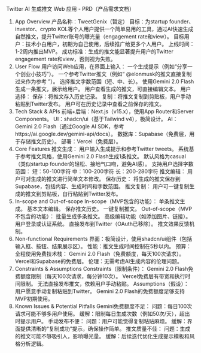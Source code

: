 Twitter AI 生成推文 Web 应用 - PRD（产品需求文档）
1. App Overview
产品名称：TweetGenix（暂定）
目标：为startup founder、investor、crypto KOL等个人用户提供一个简单易用的工具，通过AI快速生成自然推文，提升Twitter账号的曝光量（engagement rate和view）。
目标用户：技术小白用户，初期为自己使用，后续推广给更多个人用户。
上线时间：1-2周内推出MVP。
成功标准：生成的推文能显著提升用户的Twitter engagement rate和view，否则视为失败。
2. User Flow
用户访问Web应用，在界面上输入：
一个生成提示（例如“分享一个创业小技巧”）。
一个参考Twitter推文（例如“
@elonmusk的推文直接复制过来作为参考
”）。
选择推文字数范围（短、中、长）。
使用Gemini 2.0 Flash生成一条推文，展示给用户。
用户查看生成的推文，可直接编辑文本。
用户选择：
保存：将推文存入历史记录。
复制：将推文复制到剪贴板，用户手动粘贴到Twitter发布。
用户可在历史记录中查看之前保存的推文。
3. Tech Stack & APIs
前端+后端：Next.js（v15.x），使用App Router和Server Components。
UI：shadcn/ui（基于Tailwind v4），极简设计。
AI：Gemini 2.0 Flash（通过Google AI SDK，参考https://ai.google.dev/gemini-api/docs）。
数据库：Supabase（免费层，用于存储推文历史）。
部署：Vercel（免费层）。
4. Core Features
推文生成：
用户输入生成提示和参考Twitter tweets。
系统基于参考推文风格，使用Gemini 2.0 Flash生成1条推文。
默认风格为casual（类似startup founder的轻松、接地气口吻，避免AI感）。
支持用户选择字数范围：
短：50-100字符
中：100-200字符
长：200-280字符
推文编辑：
用户可对生成的推文进行简单文本修改。
保存历史：
将生成的推文保存到Supabase，包括内容、生成时间和字数范围。
推文复制：
用户可一键复制生成的推文到剪贴板，自行粘贴到Twitter发布。
5. In-scope and Out-of-scope
In-scope（MVP包含的功能）：
单条推文生成。
基本文本编辑。
保存推文历史。
一键复制推文。
Out-of-scope（MVP不包含的功能）：
批量生成多条推文。
高级编辑功能（如添加图片、链接）。
用户登录或认证系统。
直接发布到Twitter（OAuth已移除）。
推文效果反馈机制。
6. Non-functional Requirements
界面：极简设计，使用shadcn/ui组件（包括输入框、按钮、结果展示区）。
性能：推文生成时间控制在5秒以内。
预算：全程使用免费技术栈：
Gemini 2.0 Flash（免费额度，每天100次请求）。
Vercel和Supabase的免费层。
伦理：无需考虑AI生成内容的伦理问题。
7. Constraints & Assumptions
Constraints（限制条件）：
Gemini 2.0 Flash免费额度限制（每天100次请求，每分钟10次）。
Vercel免费层有带宽和执行时间限制。
无法直接发布推文，依赖用户手动粘贴。
Assumptions（假设）：
用户愿意手动复制粘贴到Twitter。
Gemini 2.0 Flash的免费额度足够支持MVP初期使用。
8. Known Issues & Potential Pitfalls
Gemini免费额度不足：
问题：每日100次请求可能不够多用户使用。
缓解：限制每日生成次数（例如50次/天），超出时提示用户。
手动发布不便：
问题：用户可能觉得复制粘贴麻烦。
缓解：界面提供清晰的“复制成功”提示，确保操作简单。
推文质量不佳：
问题：生成的推文可能不够吸引人，影响曝光量。
缓解：后续迭代优化生成提示模板和风格分析逻辑。